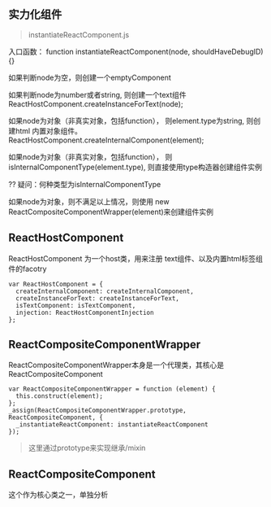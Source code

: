 实力化组件
---

> instantiateReactComponent.js
> 

入口函数： function instantiateReactComponent(node, shouldHaveDebugID) {}


如果判断node为空，则创建一个emptyComponent

如果判断node为number或者string, 则创建一个text组件ReactHostComponent.createInstanceForText(node);

如果node为对象（非真实对象，包括function）， 则element.type为string, 则创建html 内置对象组件。ReactHostComponent.createInternalComponent(element);


如果node为对象（非真实对象，包括function）， 则isInternalComponentType(element.type), 则直接使用type构造器创建组件实例

?? 疑问：何种类型为isInternalComponentType

如果node为对象，则不满足以上情况，则使用 new ReactCompositeComponentWrapper(element)来创建组件实例



## ReactHostComponent
ReactHostComponent 为一个host类，用来注册 text组件、以及内置html标签组件的facotry

```
var ReactHostComponent = {
  createInternalComponent: createInternalComponent,
  createInstanceForText: createInstanceForText,
  isTextComponent: isTextComponent,
  injection: ReactHostComponentInjection
};
```

## ReactCompositeComponentWrapper

ReactCompositeComponentWrapper本身是一个代理类，其核心是ReactCompositeComponent

```
var ReactCompositeComponentWrapper = function (element) {
  this.construct(element);
};
_assign(ReactCompositeComponentWrapper.prototype, ReactCompositeComponent, {
  _instantiateReactComponent: instantiateReactComponent
});
```

> 这里通过prototype来实现继承/mixin

## ReactCompositeComponent

这个作为核心类之一，单独分析



